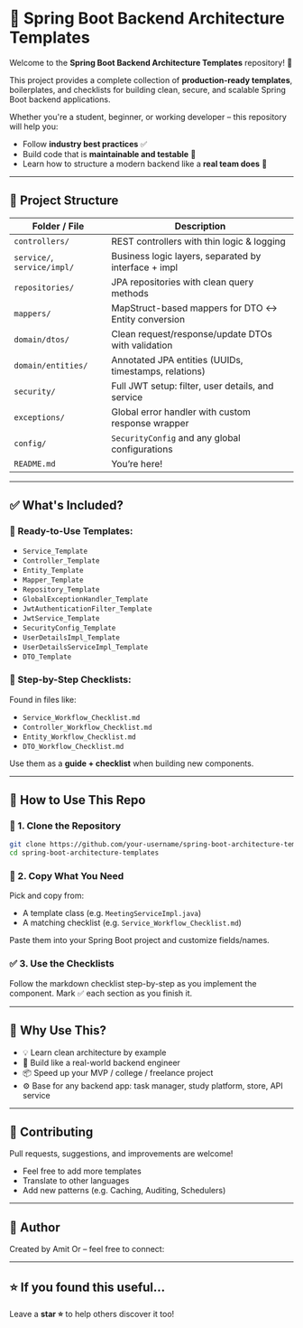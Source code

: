 # 🧱 Spring Boot Backend Architecture Templates

Welcome to the **Spring Boot Backend Architecture Templates** repository! 🚀

This project provides a complete collection of **production-ready templates**, boilerplates, and checklists for building clean, secure, and scalable Spring Boot backend applications.

Whether you're a student, beginner, or working developer – this repository will help you:
- Follow **industry best practices** ✅
- Build code that is **maintainable and testable** 🔧
- Learn how to structure a modern backend like a **real team does** 🧠

---

## 📁 Project Structure

| Folder / File | Description |
|---------------|-------------|
| `controllers/` | REST controllers with thin logic & logging |
| `service/`, `service/impl/` | Business logic layers, separated by interface + impl |
| `repositories/` | JPA repositories with clean query methods |
| `mappers/` | MapStruct-based mappers for DTO ↔ Entity conversion |
| `domain/dtos/` | Clean request/response/update DTOs with validation |
| `domain/entities/` | Annotated JPA entities (UUIDs, timestamps, relations) |
| `security/` | Full JWT setup: filter, user details, and service |
| `exceptions/` | Global error handler with custom response wrapper |
| `config/` | `SecurityConfig` and any global configurations |
| `README.md` | You’re here! |

---

## ✅ What's Included?

### 🔹 Ready-to-Use Templates:
- `Service_Template`
- `Controller_Template`
- `Entity_Template`
- `Mapper_Template`
- `Repository_Template`
- `GlobalExceptionHandler_Template`
- `JwtAuthenticationFilter_Template`
- `JwtService_Template`
- `SecurityConfig_Template`
- `UserDetailsImpl_Template`
- `UserDetailsServiceImpl_Template`
- `DTO_Template`

### 🔸 Step-by-Step Checklists:
Found in files like:
- `Service_Workflow_Checklist.md`
- `Controller_Workflow_Checklist.md`
- `Entity_Workflow_Checklist.md`
- `DTO_Workflow_Checklist.md`

Use them as a **guide + checklist** when building new components.

---

## 🚀 How to Use This Repo

### 🧱 1. Clone the Repository
```bash
git clone https://github.com/your-username/spring-boot-architecture-templates.git
cd spring-boot-architecture-templates
```

### 🧰 2. Copy What You Need
Pick and copy from:
- A template class (e.g. `MeetingServiceImpl.java`)
- A matching checklist (e.g. `Service_Workflow_Checklist.md`)

Paste them into your Spring Boot project and customize fields/names.

### ✅ 3. Use the Checklists
Follow the markdown checklist step-by-step as you implement the component. 
Mark ✅ each section as you finish it.

---

## 📌 Why Use This?

- 💡 Learn clean architecture by example
- 🧠 Build like a real-world backend engineer
- 📦 Speed up your MVP / college / freelance project
- ⚙️ Base for any backend app: task manager, study platform, store, API service

---

## 🤝 Contributing

Pull requests, suggestions, and improvements are welcome!
- Feel free to add more templates
- Translate to other languages
- Add new patterns (e.g. Caching, Auditing, Schedulers)

---

## 📧 Author

Created by Amit Or – feel free to connect:

---

## ⭐ If you found this useful...
Leave a **star ⭐** to help others discover it too!
